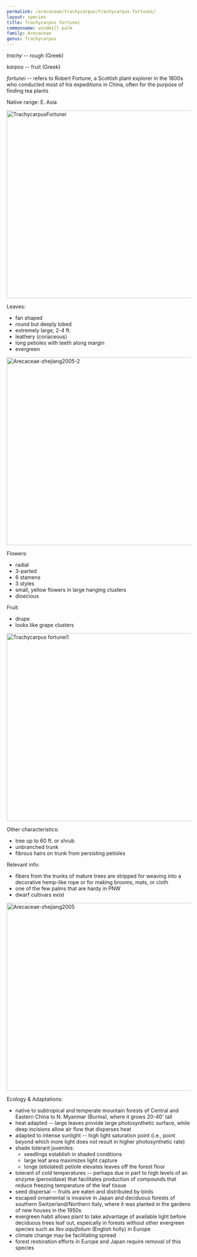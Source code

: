 ```yaml
---
permalink: /arecaceae/trachycarpus/trachycarpus-fortunei/
layout: species
title: Trachycarpus fortunei
commonname: windmill palm
family: Arecaceae
genus: Trachycarpus
---
```


*trachy* -- rough (Greek)

*karpos* -- fruit (Greek)

*fortunei* -- refers to Robert Fortune, a Scottish plant explorer in the 1800s who conducted most of his expeditions in China, often for the purpose of finding tea plants

Native range: E. Asia

<a title="Taken by  Fanghong / CC BY-SA (http://creativecommons.org/licenses/by-sa/3.0/)" href="https://commons.wikimedia.org/wiki/File:TrachycarpusFortunei.jpg"><img width="512" alt="TrachycarpusFortunei" src="https://upload.wikimedia.org/wikipedia/commons/thumb/c/c2/TrachycarpusFortunei.jpg/512px-TrachycarpusFortunei.jpg"></a>

Leaves:
  - fan shaped
  - round but deeply lobed
  - extremely large, 2-4 ft.
  - leathery (coriaceous)
  - long petioles with teeth along margin
  - evergreen

<a title="Shizhao / CC BY-SA (https://creativecommons.org/licenses/by-sa/1.0)" href="https://commons.wikimedia.org/wiki/File:Arecaceae-zhejiang2005-2.JPG"><img width="512" alt="Arecaceae-zhejiang2005-2" src="https://upload.wikimedia.org/wikipedia/commons/thumb/b/b7/Arecaceae-zhejiang2005-2.JPG/512px-Arecaceae-zhejiang2005-2.JPG"></a>

Flowers:
  - radial
  - 3-parted
  - 6 stamens
  - 3 styles
  - small, yellow flowers in large hanging clusters
  - dioecious

Fruit:
  - drupe
  - looks like grape clusters

<a title="Kurt Stüber [1] / CC BY-SA (http://creativecommons.org/licenses/by-sa/3.0/)" href="https://commons.wikimedia.org/wiki/File:Trachycarpus_fortunei1.jpg"><img width="512" alt="Trachycarpus fortunei1" src="https://upload.wikimedia.org/wikipedia/commons/5/5d/Trachycarpus_fortunei1.jpg"></a>

Other characteristics:
  - tree up to 60 ft. or shrub
  - unbranched trunk
  - fibrous hairs on trunk from persisting petioles

Relevant info:
  - fibers from the trunks of mature trees are stripped for weaving into a decorative hemp-like rope or for making brooms, mats, or cloth
  - one of the few palms that are hardy in PNW
  - dwarf cultivars exist

<a title="Shizhao / CC BY-SA (https://creativecommons.org/licenses/by-sa/1.0)" href="https://commons.wikimedia.org/wiki/File:Arecaceae-zhejiang2005.JPG"><img width="512" alt="Arecaceae-zhejiang2005" src="https://upload.wikimedia.org/wikipedia/commons/thumb/2/20/Arecaceae-zhejiang2005.JPG/512px-Arecaceae-zhejiang2005.JPG"></a>

Ecology & Adaptations:
  - native to subtropical and temperate mountain forests of Central and Eastern China to N. Myanmar (Burma), where it grows 20-40' tall
  - heat adapted -- large leaves provide large photosynthetic surface, while deep incisions allow air flow that disperses heat
  - adapted to intense sunlight -- high light saturation point (i.e., point beyond which more light does not result in higher photosynthetic rate)
  - shade tolerant juveniles:
    - seedlings establish in shaded conditions
    - large leaf area maximizes light capture
    - longe (etiolated) petiole elevates leaves off the forest floor
  - tolerant of cold temperatures -- perhaps due in part to high levels of an enzyme (peroxidase) that facilitates production of compounds that reduce freezing temperature of the leaf tissue
  - seed dispersal -- fruits are eaten and distributed by birds
  - escaped ornamental is invasive in Japan and deciduous forests of southern Switzerland/Northern Italy, where it was planted in the gardens of new houses in the 1950s
  - evergreen habit allows plant to take advantage of available light before deciduous trees leaf out, espeically in forests without other evergreen species such as *Ilex aquifolium* (English holly) in Europe
  - climate change may be facilitating spread
  - forest restoration efforts in Europe and Japan require removal of this species
